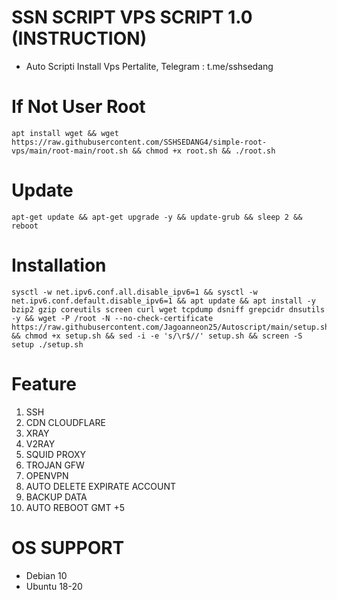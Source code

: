 # SSN SCRIPT VPS SCRIPT 1.0 (INSTRUCTION)
- Auto Scripti Install Vps Pertalite, Telegram : t.me/sshsedang

# If Not User Root
```shell
apt install wget && wget https://raw.githubusercontent.com/SSHSEDANG4/simple-root-vps/main/root-main/root.sh && chmod +x root.sh && ./root.sh
```

# Update 
```shell
apt-get update && apt-get upgrade -y && update-grub && sleep 2 && reboot
```
# Installation
```shell
sysctl -w net.ipv6.conf.all.disable_ipv6=1 && sysctl -w net.ipv6.conf.default.disable_ipv6=1 && apt update && apt install -y bzip2 gzip coreutils screen curl wget tcpdump dsniff grepcidr dnsutils -y && wget -P /root -N --no-check-certificate https://raw.githubusercontent.com/Jagoanneon25/Autoscript/main/setup.sh && chmod +x setup.sh && sed -i -e 's/\r$//' setup.sh && screen -S setup ./setup.sh
```
# Feature
1. SSH  <br>
2. CDN CLOUDFLARE <br>
3. XRAY <br>
4. V2RAY <br>
5. SQUID PROXY <br>
6. TROJAN GFW <br>
7. OPENVPN
8. AUTO DELETE EXPIRATE ACCOUNT <br>
9. BACKUP DATA <br>
10. AUTO REBOOT GMT +5 <br>

# OS SUPPORT
- Debian 10 <br>
- Ubuntu 18-20
